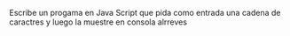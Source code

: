 Escribe un progama en Java Script que pida como entrada una cadena de caractres y luego la muestre en consola alrreves
